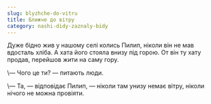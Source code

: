 ```yaml
---
slug: blyzhche-do-vitru
title: Ближче до вітру
category: nashi-didy-zaznaly-bidy
---
```

Дуже бідно жив у нашому селі колись Пилип, ніколи він не мав вдосталь хліба. А хата його стояла внизу під горою. От він ту хату продав, перейшов жити на саму гору.

\— Чого це ти? — питають люди.

\— Та, — відповідає Пилип, — ніколи там унизу немає вітру, ніколи нічого не можна провіяти.
